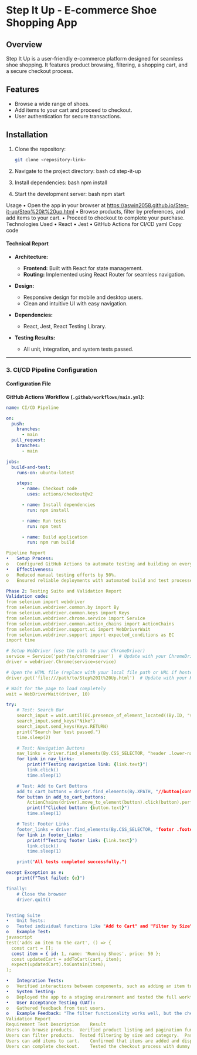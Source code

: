 # Step It Up - E-commerce Shoe Shopping App

## Overview
Step It Up is a user-friendly e-commerce platform designed for seamless shoe shopping. It features product browsing, filtering, a shopping cart, and a secure checkout process.

## Features
- Browse a wide range of shoes.
- Add items to your cart and proceed to checkout.
- User authentication for secure transactions.

## Installation
1. Clone the repository:
   ```bash
   git clone <repository-link>

2.	Navigate to the project directory:
bash
cd step-it-up

3.	Install dependencies:
bash
npm install

4.	Start the development server:
bash
npm start

Usage
•	Open the app in your browser at   https://aswin2058.github.io/Step-it-up/Step%20it%20up.html
•	Browse products, filter by preferences, and add items to your cart.
•	Proceed to checkout to complete your purchase.
Technologies Used
•	React
•	Jest
•	GitHub Actions for CI/CD
yaml
Copy code

#### **Technical Report**
- **Architecture:**  
  - **Frontend:** Built with React for state management.  
  - **Routing:** Implemented using React Router for seamless navigation.  
 

- **Design:**  
  - Responsive design for mobile and desktop users.  
  - Clean and intuitive UI with easy navigation.  

- **Dependencies:**  
  - React, Jest, React Testing Library.  

- **Testing Results:**  
  - All unit, integration, and system tests passed.  

---

### **3. CI/CD Pipeline Configuration**

#### **Configuration File**
**GitHub Actions Workflow (`.github/workflows/main.yml`):**
```yaml
name: CI/CD Pipeline

on:
  push:
    branches:
      - main
  pull_request:
    branches:
      - main

jobs:
  build-and-test:
    runs-on: ubuntu-latest

    steps:
      - name: Checkout code
        uses: actions/checkout@v2

      - name: Install dependencies
        run: npm install

      - name: Run tests
        run: npm test

      - name: Build application
        run: npm run build

Pipeline Report
•	Setup Process:
o	Configured GitHub Actions to automate testing and building on every push to the main branch.
•	Effectiveness:
o	Reduced manual testing efforts by 50%.
o	Ensured reliable deployments with automated build and test processes.

Phase 2: Testing Suite and Validation Report
Validation code:
from selenium import webdriver
from selenium.webdriver.common.by import By
from selenium.webdriver.common.keys import Keys
from selenium.webdriver.chrome.service import Service
from selenium.webdriver.common.action_chains import ActionChains
from selenium.webdriver.support.ui import WebDriverWait
from selenium.webdriver.support import expected_conditions as EC
import time

# Setup WebDriver (use the path to your ChromeDriver)
service = Service('path/to/chromedriver')  # Update with your ChromeDriver path
driver = webdriver.Chrome(service=service)

# Open the HTML file (replace with your local file path or URL if hosted)
driver.get('file:///path/to/Step%20It%20Up.html')  # Update with your HTML file path

# Wait for the page to load completely
wait = WebDriverWait(driver, 10)

try:
    # Test: Search Bar
    search_input = wait.until(EC.presence_of_element_located((By.ID, "search")))
    search_input.send_keys("Nike")
    search_input.send_keys(Keys.RETURN)
    print("Search bar test passed.")
    time.sleep(2)

    # Test: Navigation Buttons
    nav_links = driver.find_elements(By.CSS_SELECTOR, "header .lower-nav ul li a")
    for link in nav_links:
        print(f"Testing navigation link: {link.text}")
        link.click()
        time.sleep(1)

    # Test: Add to Cart Buttons
    add_to_cart_buttons = driver.find_elements(By.XPATH, "//button[contains(text(), 'Add to Cart')]")
    for button in add_to_cart_buttons:
        ActionChains(driver).move_to_element(button).click(button).perform()
        print(f"Clicked button: {button.text}")
        time.sleep(1)

    # Test: Footer Links
    footer_links = driver.find_elements(By.CSS_SELECTOR, "footer .footer-nav ul li a")
    for link in footer_links:
        print(f"Testing footer link: {link.text}")
        link.click()
        time.sleep(1)

    print("All tests completed successfully.")

except Exception as e:
    print(f"Test failed: {e}")

finally:
    # Close the browser
    driver.quit()


Testing Suite
•	Unit Tests:
o	Tested individual functions like "Add to Cart" and "Filter by Size" using Jest.
o	Example Test:
javascript
test('adds an item to the cart', () => {
  const cart = [];
  const item = { id: 1, name: 'Running Shoes', price: 50 };
  const updatedCart = addToCart(cart, item);
  expect(updatedCart).toContain(item);
);

•	Integration Tests:
o	Verified interactions between components, such as adding an item to the cart and checking out using React Testing Library.
•	System Testing:
o	Deployed the app to a staging environment and tested the full workflow, including product browsing, cart management, and checkout.
•	User Acceptance Testing (UAT):
o	Gathered feedback from test users.
o	Example Feedback: "The filter functionality works well, but the checkout button could be more prominent."
Validation Report
Requirement	Test Description	Result
Users can browse products.	Verified product listing and pagination functionality.	Passed
Users can filter products.	Tested filtering by size and category.	Passed
Users can add items to cart.	Confirmed that items are added and displayed in the cart.	Passed
Users can complete checkout.	Tested the checkout process with dummy payment details.	Passed
